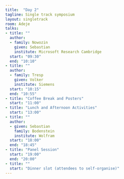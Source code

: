 ```yaml
---
title:  "Day 2"
tagline: Single track symposium
layout: singletrack
room: Adeje
talks:
- title: ""
  author: 
  - family: Nowozin
    given: Sebastian
    institute: Microsoft Research Cambridge
  start: "09:30"
  end: "10:10"
- title: ""
  author:
  - family: Tresp
    given: Volker
    institute: Siemens
  start: "10:15"
  end: "10:55"
- title: "Coffee Break and Posters"
  start: "11:00"
- title: "Lunch and Afternoon Activities"
  start: "13:00"
- title: ""
  author: 
  - given: Sebastian
    family: Bodenstein
    institute: Wolfram
  start: "18:00"
  end: "18:45"
- title: "Panel Session"
  start: "19:00"
  end: "20:00"
- title: ""
  start: "Dinner slot (attendees to self-organise)"
---
```


